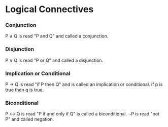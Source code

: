 # Logical Connectives

### Conjunction
P ∧ Q is read "P and Q" and called a conjunction.
### Disjunction
P ∨ Q is read "P or Q" and called a disjunction.
### Implication or Conditional
P → Q is read "if P then Q" and is called an implication or conditional. if p is true then q is true.
### Biconditional
P ↔ Q is read "P if and only if Q" is called a biconditional.
¬P is read "not P" and called negation.